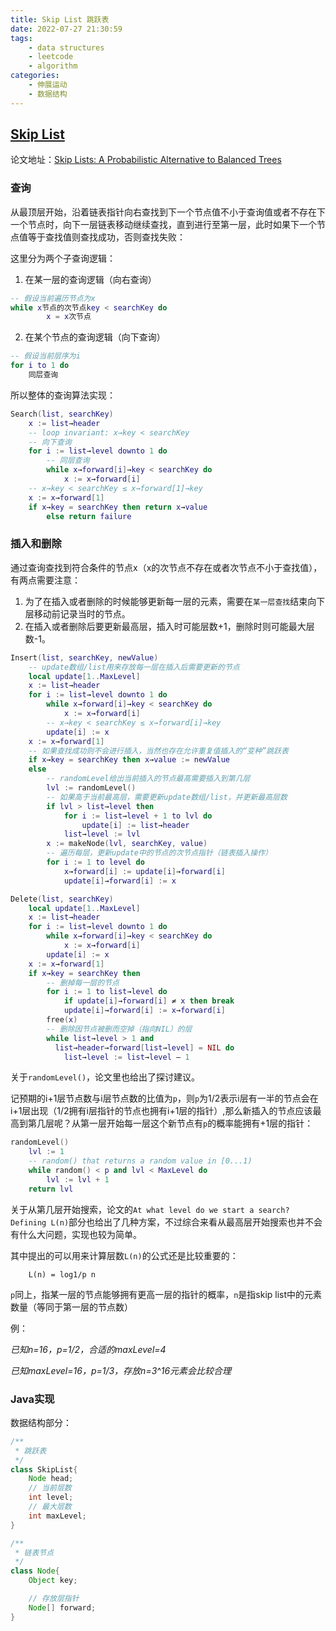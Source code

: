 ```yaml
---
title: Skip List 跳跃表
date: 2022-07-27 21:30:59
tags:
    - data structures
    - leetcode
    - algorithm
categories:
    - 伸展运动
    - 数据结构
---
```

## [Skip List](https://en.wikipedia.org/wiki/Skip_list)

论文地址：[Skip Lists: A Probabilistic Alternative to Balanced Trees](https://15721.courses.cs.cmu.edu/spring2018/papers/08-oltpindexes1/pugh-skiplists-cacm1990.pdf)

### 查询
从最顶层开始，沿着链表指针向右查找到下一个节点值不小于查询值或者不存在下一个节点时，向下一层链表移动继续查找，直到进行至第一层，此时如果下一个节点值等于查找值则查找成功，否则查找失败：

这里分为两个子查询逻辑：

1. 在某一层的查询逻辑（向右查询）
```lua
-- 假设当前遍历节点为x
while x节点的次节点key < searchKey do
        x = x次节点
```
2. 在某个节点的查询逻辑（向下查询）
```lua
-- 假设当前层序为i
for i to 1 do
    同层查询
```

所以整体的查询算法实现：
```lua
Search(list, searchKey)
    x := list→header
    -- loop invariant: x→key < searchKey
    -- 向下查询
    for i := list→level downto 1 do
        -- 同层查询
        while x→forward[i]→key < searchKey do
            x := x→forward[i]
    -- x→key < searchKey ≤ x→forward[1]→key
    x := x→forward[1]
    if x→key = searchKey then return x→value
        else return failure
```

### 插入和删除
通过查询查找到符合条件的节点x（x的次节点不存在或者次节点不小于查找值），有两点需要注意：
1. 为了在插入或者删除的时候能够更新每一层的元素，需要在`某一层查找`结束向下层移动前记录当时的节点。
2. 在插入或者删除后要更新最高层，插入时可能层数+1，删除时则可能最大层数-1。

```lua
Insert(list, searchKey, newValue)
    -- update数组/list用来存放每一层在插入后需要更新的节点
    local update[1..MaxLevel]
    x := list→header
    for i := list→level downto 1 do
        while x→forward[i]→key < searchKey do
            x := x→forward[i]
        -- x→key < searchKey ≤ x→forward[i]→key
        update[i] := x
    x := x→forward[1]
    -- 如果查找成功则不会进行插入，当然也存在允许重复值插入的“变种”跳跃表
    if x→key = searchKey then x→value := newValue
    else
        -- randomLevel给出当前插入的节点最高需要插入到第几层
        lvl := randomLevel()
        -- 如果高于当前最高层，需要更新update数组/list，并更新最高层数
        if lvl > list→level then
            for i := list→level + 1 to lvl do
                update[i] := list→header
            list→level := lvl
        x := makeNode(lvl, searchKey, value)
        -- 遍历每层，更新update中的节点的次节点指针（链表插入操作）
        for i := 1 to level do
            x→forward[i] := update[i]→forward[i]
            update[i]→forward[i] := x
```

```lua
Delete(list, searchKey)
    local update[1..MaxLevel]
    x := list→header
    for i := list→level downto 1 do
        while x→forward[i]→key < searchKey do
            x := x→forward[i]
        update[i] := x
    x := x→forward[1]
    if x→key = searchKey then
        -- 删掉每一层的节点
        for i := 1 to list→level do
            if update[i]→forward[i] ≠ x then break
            update[i]→forward[i] := x→forward[i]
        free(x)
        -- 删除因节点被删而空掉（指向NIL）的层
        while list→level > 1 and 
          list→header→forward[list→level] = NIL do
            list→level := list→level – 1
```
关于`randomLevel()`，论文里也给出了探讨建议。

记预期的i+1层节点数与i层节点数的比值为`p`，则`p`为1/2表示i层有一半的节点会在i+1层出现（1/2拥有i层指针的节点也拥有i+1层的指针）,那么新插入的节点应该最高到第几层呢？从第一层开始每一层这个新节点有`p`的概率能拥有+1层的指针：
```lua
randomLevel()
    lvl := 1
    -- random() that returns a random value in [0...1)
    while random() < p and lvl < MaxLevel do
        lvl := lvl + 1
    return lvl
```

关于从第几层开始搜索，论文的`At what level do we start a search? Defining L(n)`部分也给出了几种方案，不过综合来看从最高层开始搜索也并不会有什么大问题，实现也较为简单。

其中提出的可以用来计算层数`L(n)`的公式还是比较重要的：
```text
    L(n) = log1/p n
```
`p`同上，指某一层的节点能够拥有更高一层的指针的概率，`n`是指skip list中的元素数量（等同于第一层的节点数）

例：

*已知n=16，p=1/2，合适的maxLevel=4*

*已知maxLevel=16，p=1/3，存放n=3^16元素会比较合理*

### Java实现
数据结构部分：
```java
/**
 * 跳跃表
 */
class SkipList{
    Node head;
    // 当前层数
    int level;
    // 最大层数
    int maxLevel;
}

/**
 * 链表节点
 */
class Node{
    Object key;

    // 存放层指针
    Node[] forward;
}
```